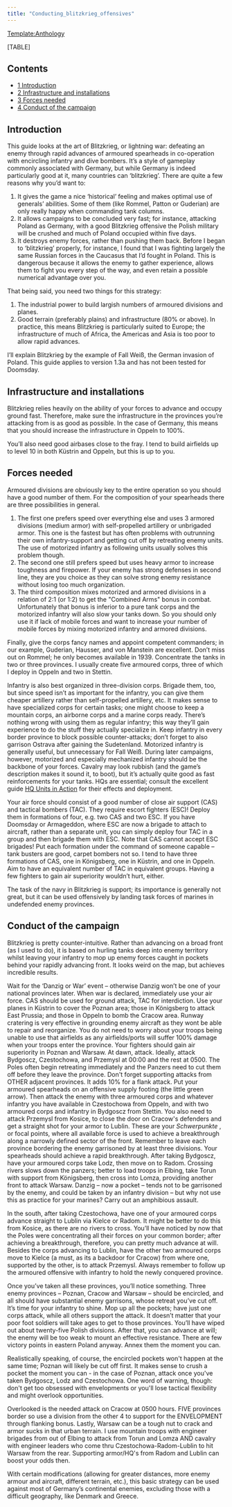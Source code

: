 ```yaml
---
title: "Conducting_blitzkrieg_offensives"
---
```


[Template:Anthology](/index.php?title=Template:Anthology&action=edit&redlink=1 "Template:Anthology (page does not exist)")

[TABLE]

## Contents

-   [ 1 Introduction ](#Introduction)
-   [ 2 Infrastructure and installations
    ](#Infrastructure_and_installations)
-   [ 3 Forces needed ](#Forces_needed)
-   [ 4 Conduct of the campaign ](#Conduct_of_the_campaign)

##  Introduction 

This guide looks at the art of Blitzkrieg, or lightning war: defeating
an enemy through rapid advances of armoured spearheads in co-operation
with encircling infantry and dive bombers. It’s a style of gameplay
commonly associated with Germany, but while Germany is indeed
particularly good at it, many countries can ‘blitzkrieg’. There are
quite a few reasons why you’d want to:

1.  It gives the game a nice ‘historical’ feeling and makes optimal use
    of generals’ abilities. Some of them (like Rommel, Patton or
    Guderian) are only really happy when commanding tank columns.
2.  It allows campaigns to be concluded very fast; for instance,
    attacking Poland as Germany, with a good Blitzkrieg offensive the
    Polish military will be crushed and much of Poland occupied within
    five days.
3.  It destroys enemy forces, rather than pushing them back. Before I
    began to ‘blitzkrieg’ properly, for instance, I found that I was
    fighting largely the same Russian forces in the Caucasus that I’d
    fought in Poland. This is dangerous because it allows the enemy to
    gather experience, allows them to fight you every step of the way,
    and even retain a possible numerical advantage over you.

That being said, you need two things for this strategy:

1.  The industrial power to build largish numbers of armoured divisions
    and planes.
2.  Good terrain (preferably plains) and infrastructure (80% or above).
    In practice, this means Blitzkrieg is particularly suited to Europe;
    the infrastructure of much of Africa, the Americas and Asia is too
    poor to allow rapid advances.

I’ll explain Blitzkrieg by the example of Fall Weiß, the German invasion
of Poland. This guide applies to version 1.3a and has not been tested
for Doomsday.

  

##  Infrastructure and installations 

Blitzkrieg relies heavily on the ability of your forces to advance and
occupy ground fast. Therefore, make sure the infrastructure in the
provinces you’re attacking from is as good as possible. In the case of
Germany, this means that you should increase the infrastructure in
Oppeln to 100%.

You’ll also need good airbases close to the fray. I tend to build
airfields up to level 10 in both Küstrin and Oppeln, but this is up to
you.

  

##  Forces needed 

Armoured divisions are obviously key to the entire operation so you
should have a good number of them. For the composition of your
spearheads there are three possibilities in general.

1.  The first one prefers speed over everything else and uses 3 armored
    divisions (medium armor) with self-propelled artillery or unbrigaded
    armor. This one is the fastest but has often problems with
    outrunning their own infantry-support and getting cut off by
    retreating enemy units. The use of motorized infantry as following
    units usually solves this problem though.
2.  The second one still prefers speed but uses heavy armor to increase
    toughness and firepower. If your enemy has strong defenses in second
    line, they are you choice as they can solve strong enemy resistance
    without losing too much organization.
3.  The third composition mixes motorized and armored divisions in a
    relation of 2:1 (or 1:2) to get the "Combined Arms" bonus in combat.
    Unfortunately that bonus is inferior to a pure tank corps and the
    motorized infantry will also slow your tanks down. So you should
    only use it if lack of mobile forces and want to increase your
    number of mobile forces by mixing motorized infantry and armored
    divisions.

Finally, give the corps fancy names and appoint competent commanders; in
our example, Guderian, Hausser, and von Manstein are excellent. Don’t
miss out on Rommel; he only becomes available in 1939. Concentrate the
tanks in two or three provinces. I usually create five armoured corps,
three of which I deploy in Oppeln and two in Stettin.

Infantry is also best organized in three-division corps. Brigade them,
too, but since speed isn’t as important for the infantry, you can give
them cheaper artillery rather than self-propelled artillery, etc. It
makes sense to have specialized corps for certain tasks; one might
choose to keep a mountain corps, an airborne corps and a marine corps
ready. There’s nothing wrong with using them as regular infantry; this
way they’ll gain experience to do the stuff they actually specialize in.
Keep infantry in every border province to block possible
counter-attacks; don’t forget to also garrison Ostrava after gaining the
Sudetenland. Motorized infantry is generally useful, but unnecessary for
Fall Weiß. During later campaigns, however, motorized and especially
mechanized infantry should be the backbone of your forces. Cavalry may
look rubbish (and the game’s description makes it sound it, to boot),
but it’s actually quite good as fast reinforcements for your tanks. HQs
are essential; consult the excellent guide [HQ Units in
Action](/HQ_Units_in_Action "HQ Units in Action") for their effects and
deployment.

Your air force should consist of a good number of close air support
(CAS) and tactical bombers (TAC). They require escort fighters (ESC)!
Deploy them in formations of four, e.g. two CAS and two ESC. If you have
Doomsday or Armageddon, where ESC are now a brigade to attach to
aircraft, rather than a separate unit, you can simply deploy four TAC in
a group and then brigade them with ESC. Note that CAS cannot accept ESC
brigades! Put each formation under the command of someone capable – tank
busters are good, carpet bombers not so. I tend to have three formations
of CAS, one in Königsberg, one in Küstrin, and one in Oppeln. Aim to
have an equivalent number of TAC in equivalent groups. Having a few
fighters to gain air superiority wouldn’t hurt, either.

The task of the navy in Blitzkrieg is support; its importance is
generally not great, but it can be used offensively by landing task
forces of marines in undefended enemy provinces.

##  Conduct of the campaign 

Blitzkrieg is pretty counter-intuitive. Rather than advancing on a broad
front (as I used to do), it is based on hurling tanks deep into enemy
territory whilst leaving your infantry to mop up enemy forces caught in
pockets behind your rapidly advancing front. It looks weird on the map,
but achieves incredible results.

Wait for the ‘Danzig or War’ event – otherwise Danzig won’t be one of
your national provinces later. When war is declared, immediately use
your air force. CAS should be used for ground attack, TAC for
interdiction. Use your planes in Küstrin to cover the Poznan area; those
in Königsberg to attack East Prussia; and those in Oppeln to bomb the
Cracow area. Runway cratering is very effective in grounding enemy
aircraft as they wont be able to repair and reorganize. You do not need
to worry about your troops being unable to use that airfields as any
airfields/ports will suffer 100% damage when your troops enter the
province. Your fighters should gain air superiority in Poznan and
Warsaw. At dawn, attack. Ideally, attack Bydgoscz, Czestochowa, and
Przemysl at 00:00 and the rest at 0500. The Poles often begin retreating
immediately and the Panzers need to cut them off before they leave the
province. Don't forget supporting attacks from OTHER adjacent provinces.
It adds 10% for a flank attack. Put your armoured spearheads on an
offensive supply footing (the little green arrow). Then attack the enemy
with three armoured corps and whatever infantry you have available in
Czestochowa from Oppeln, and with two armoured corps and infantry in
Bydgoscz from Stettin. You also need to attack Przemysl from Kosice, to
close the door on Cracow's defenders and get a straight shot for your
armor to Lublin. These are your *Schwerpunkte* , or focal points, where
all available force is used to achieve a breakthrough along a narrowly
defined sector of the front. Remember to leave each province bordering
the enemy garrisoned by at least three divisions. Your spearheads should
achieve a rapid breakthrough. After taking Bydgoscz, have your armoured
corps take Lodz, then move on to Radom. Crossing rivers slows down the
panzers; better to load troops in Elbing, take Torun with support from
Königsberg, then cross into Lomza, providing another front to attack
Warsaw. Danzig – now a pocket – tends not to be garrisoned by the enemy,
and could be taken by an infantry division – but why not use this as
practice for your marines? Carry out an amphibious assault.

In the south, after taking Czestochowa, have one of your armoured corps
advance straight to Lublin via Kielce or Radom. It might be better to do
this from Kosice, as there are no rivers to cross. You’ll have noticed
by now that the Poles were concentrating all their forces on your common
border; after achieving a breakthrough, therefore, you can pretty much
advance at will. Besides the corps advancing to Lublin, have the other
two armoured corps move to Kielce (a must, as its a backdoor for Cracow)
from where one, supported by the other, is to attack Przemysl. Always
remember to follow up the armoured offensive with infantry to hold the
newly conquered province.

Once you’ve taken all these provinces, you’ll notice something. Three
enemy provinces – Poznan, Cracow and Warsaw – should be encircled, and
all should have substantial enemy garrisons, whose retreat you’ve cut
off. It’s time for your infantry to shine. Mop up all the pockets; have
just one corps attack, while all others support the attack. It doesn’t
matter that your poor foot soldiers will take ages to get to those
provinces. You’ll have wiped out about twenty-five Polish divisions.
After that, you can advance at will; the enemy will be too weak to mount
an effective resistance. There are few victory points in eastern Poland
anyway. Annex them the moment you can.

Realistically speaking, of course, the encircled pockets won't happen at
the same time; Poznan will likely be cut off first. It makes sense to
crush a pocket the moment you can - in the case of Poznan, attack once
you've taken Bydgoscz, Lodz and Czestochowa. One word of warning,
though: don't get too obsessed with envelopments or you'll lose tactical
flexibility and might overlook opportunities.

Overlooked is the needed attack on Cracow at 0500 hours. FIVE provinces
border so use a division from the other 4 to support for the ENVELOPMENT
through flanking bonus. Lastly, Warsaw can be a tough nut to crack and
armor sucks in that urban terrain. I use mountain troops with engineer
brigades from out of Elbing to attack from Torun and Lomza AND cavalry
with engineer leaders who come thru Czestochowa-Radom-Lublin to hit
Warsaw from the rear. Supporting armor/HQ's from Radom and Lublin can
boost your odds then.

With certain modifications (allowing for greater distances, more enemy
armour and aircraft, different terrain, etc.), this basic strategy can
be used against most of Germany’s continental enemies, excluding those
with a difficult geography, like Denmark and Greece.
